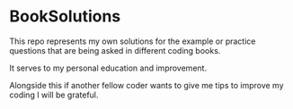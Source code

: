 # BookSolutions

This repo represents my own solutions for the example or practice questions that are being asked in different coding books.

It serves to my personal education and improvement.

Alongside this if another fellow coder wants to give me tips to improve my coding I will be grateful.
